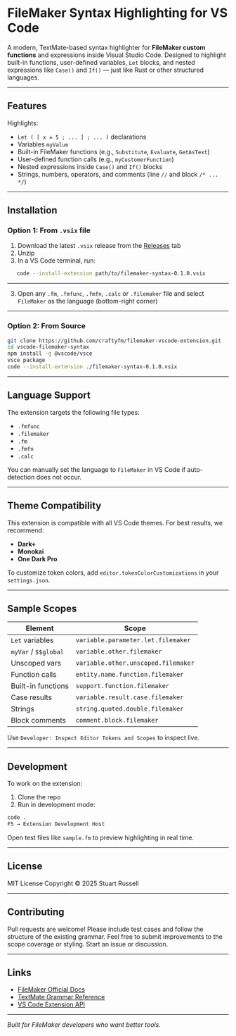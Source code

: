

#  FileMaker Syntax Highlighting for VS Code

A modern, TextMate-based syntax highlighter for **FileMaker custom functions** and expressions inside Visual Studio Code. Designed to highlight built-in functions, user-defined variables, `Let` blocks, and nested expressions like `Case()` and `If()` — just like Rust or other structured languages.

---

##  Features

 Highlights:
- `Let ( [ x = 5 ; ... ] ; ... )` declarations  
- Variables `myValue`
- Built-in FileMaker functions (e.g., `Substitute`, `Evaluate`, `GetAsText`)
- User-defined function calls (e.g., `myCustomerFunction`)
- Nested expressions inside `Case()` and `If()` blocks
- Strings, numbers, operators, and comments (line `//` and block `/* ... */`)


---

##  Installation 

###  Option 1: From `.vsix` file

1. Download the latest `.vsix` release from the [Releases](https://github.com/craftyfm/filemaker-vscode-extension/releases) tab
2. Unzip 
2. In a VS Code terminal, run:

```bash
   code --install-extension path/to/filemaker-syntax-0.1.0.vsix
````

---

3. Open any `.fm`, `.fmfunc`, `.fmfn`, `.calc` or `.filemaker` file and select `FileMaker` as the language (bottom-right corner)

---

###  Option 2: From Source

```bash
git clone https://github.com/craftyfm/filemaker-vscode-extension.git
cd vscode-filemaker-syntax
npm install -g @vscode/vsce
vsce package
code --install-extension ./filemaker-syntax-0.1.0.vsix
```

---

##  Language Support

The extension targets the following file types:

* `.fmfunc`
* `.filemaker`
* `.fm`
* `.fmfn`
* `.calc`

You can manually set the language to `FileMaker` in VS Code if auto-detection does not occur.

---

##  Theme Compatibility

This extension is compatible with all VS Code themes. For best results, we recommend:

* **Dark+**
* **Monokai**
* **One Dark Pro**

To customize token colors, add `editor.tokenColorCustomizations` in your `settings.json`.

---

##  Sample Scopes

| Element               | Scope                               |
| --------------------- | ----------------------------------- |
| `Let` variables       | `variable.parameter.let.filemaker`  |
| `myVar` / `$$global`  | `variable.other.filemaker`          |
| Unscoped vars         | `variable.other.unscoped.filemaker` |
| Function calls        | `entity.name.function.filemaker`    |
| Built-in functions    | `support.function.filemaker`        |
| Case results          | `variable.result.case.filemaker`    |
| Strings               | `string.quoted.double.filemaker`    |
| Block comments        | `comment.block.filemaker`           |

Use `Developer: Inspect Editor Tokens and Scopes` to inspect live.

---

##  Development

To work on the extension:

1. Clone the repo
2. Run in development mode:

```bash
code .
F5 → Extension Development Host
```

Open test files like `sample.fm` to preview highlighting in real time.

---

##  License

MIT License
Copyright © 2025 Stuart Russell

---

##  Contributing

Pull requests are welcome! Please include test cases and follow the structure of the existing grammar.
Feel free to submit improvements to the scope coverage or styling. Start an issue or discussion.

---

##  Links

* [FileMaker Official Docs](https://help.claris.com/en/pro-help/)
* [TextMate Grammar Reference](https://macromates.com/manual/en/language_grammars)
* [VS Code Extension API](https://code.visualstudio.com/api)

---

*Built for FileMaker developers who want better tools.*

```

